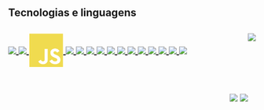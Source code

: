 <h2> Tecnologias e linguagens <h2/>
<div style="display: inline_block">
  <a href="https://github.com/wesleycremonini">
    <img align="center" width="70" src="https://cdn.jsdelivr.net/gh/devicons/devicon/icons/html5/html5-plain-wordmark.svg" />
    <img align="center" width="70" src="https://cdn.jsdelivr.net/gh/devicons/devicon/icons/css3/css3-plain-wordmark.svg" />
    <img align="center" width="70" src="https://raw.githubusercontent.com/devicons/devicon/master/icons/javascript/javascript-plain.svg">
    <img align="center" width="70" src="https://cdn.jsdelivr.net/gh/devicons/devicon/icons/typescript/typescript-plain.svg" />
    <img align="center" width="70" src="https://cdn.jsdelivr.net/gh/devicons/devicon/icons/react/react-original-wordmark.svg" />   
    <img height="280" align='right' src="https://media.discordapp.net/attachments/719673405317578786/908077170503585872/imgonline-com-ua-GIF-animation-mkbhSlfUnBdisEo.png?width=547&height=553" />
    <img align="center" width="90" src="https://cdn.jsdelivr.net/gh/devicons/devicon/icons/nodejs/nodejs-plain-wordmark.svg" />
    <img align="center" width="90" src="https://cdn.jsdelivr.net/gh/devicons/devicon/icons/nestjs/nestjs-plain-wordmark.svg" />
    <img align="center" width="80" src="https://cdn.jsdelivr.net/gh/devicons/devicon/icons/php/php-plain.svg" />
    <img align="center" width="70" src="https://cdn.jsdelivr.net/gh/devicons/devicon/icons/laravel/laravel-plain-wordmark.svg" />
    <img align="center" width="70" src="https://cdn.jsdelivr.net/gh/devicons/devicon/icons/docker/docker-plain-wordmark.svg" />
    <img align="center" width="90" src="https://cdn.jsdelivr.net/gh/devicons/devicon/icons/mysql/mysql-original-wordmark.svg" />
    <img align="center" width="70" src="https://cdn.jsdelivr.net/gh/devicons/devicon/icons/mongodb/mongodb-plain-wordmark.svg" />
    <img align="center" width="80" src="https://cdn.jsdelivr.net/gh/devicons/devicon/icons/nginx/nginx-original.svg" />
    <img align="center" width="70" src="https://cdn.jsdelivr.net/gh/devicons/devicon/icons/git/git-plain-wordmark.svg" />
    <img align="center" width="100" src="https://cdn.jsdelivr.net/gh/devicons/devicon/icons/digitalocean/digitalocean-original-wordmark.svg" />
  </a>
</div>
<br/><br/>
  <div align='right'>
    <a target="_blank" href="https://www.linkedin.com/in/wesley-cremonini-baldissera/" target="_blank"><img width="148" src="https://img.shields.io/badge/-LinkedIn-%230077B5?style=for-the-badge&logo=linkedin&logoColor=white" target="_blank"></a> 
    <a target="_blank" href="wesleycb.2020@gmail.com"><img width="120" src="https://img.shields.io/badge/-Gmail-%23333?style=for-the-badge&logo=gmail&logoColor=white" target="_blank"></a>
  </div>
